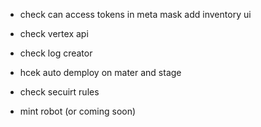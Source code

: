 - check can access tokens in meta mask add inventory  ui
- check vertex api
- check log creator
- hcek auto demploy on mater and stage


- check secuirt rules

- mint robot (or coming soon)
